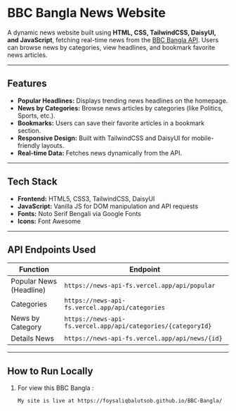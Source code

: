# BBC Bangla News Website

A dynamic news website built using **HTML, CSS, TailwindCSS, DaisyUI, and JavaScript**, fetching real-time news from the [BBC Bangla API](https://news-api-fs.vercel.app/). Users can browse news by categories, view headlines, and bookmark favorite news articles.

---

## Features

- **Popular Headlines:** Displays trending news headlines on the homepage.
- **News by Categories:** Browse news articles by categories (like Politics, Sports, etc.).
- **Bookmarks:** Users can save their favorite articles in a bookmark section.
- **Responsive Design:** Built with TailwindCSS and DaisyUI for mobile-friendly layouts.
- **Real-time Data:** Fetches news dynamically from the API.

---

## Tech Stack

- **Frontend:** HTML5, CSS3, TailwindCSS, DaisyUI  
- **JavaScript:** Vanilla JS for DOM manipulation and API requests  
- **Fonts:** Noto Serif Bengali via Google Fonts  
- **Icons:** Font Awesome  

---

## API Endpoints Used

| Function                | Endpoint                                                      |
|-------------------------|---------------------------------------------------------------|
| Popular News (Headline)  | `https://news-api-fs.vercel.app/api/popular`                 |
| Categories              | `https://news-api-fs.vercel.app/api/categories`              |
| News by Category        | `https://news-api-fs.vercel.app/api/categories/{categoryId}` |
| Details News            | `https://news-api-fs.vercel.app/api/news/{id}`               |

---

## How to Run Locally

1. For view this BBC Bangla :  
   ```bash
   My site is live at https://foysaliqbalutsob.github.io/BBC-Bangla/
